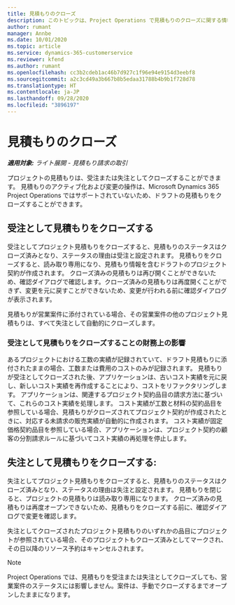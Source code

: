 ```yaml
---
title: 見積もりのクローズ
description: このトピックは、Project Operations で見積もりのクローズに関する情報を提供します。
author: rumant
manager: Annbe
ms.date: 10/01/2020
ms.topic: article
ms.service: dynamics-365-customerservice
ms.reviewer: kfend
ms.author: rumant
ms.openlocfilehash: cc3b2cdeb1ac46b7d927c1f96e94e9154d3eebf8
ms.sourcegitcommit: a2c3cd49a3b667b8b5edaa31788b4b9b1f728d78
ms.translationtype: HT
ms.contentlocale: ja-JP
ms.lasthandoff: 09/28/2020
ms.locfileid: "3896197"
---
```

# <a name="close-quotes"></a>見積もりのクローズ 

_**適用対象:** ライト展開 - 見積もり請求の取引_

プロジェクトの見積もりは、受注または失注としてクローズすることができます。 見積もりのアクティブ化および変更の操作は、Microsoft Dynamics 365 Project Operations ではサポートされていないため、ドラフトの見積もりをクローズすることができます。

## <a name="close-a-quote-as-won"></a>受注として見積もりをクローズする

受注としてプロジェクト見積もりをクローズすると、見積もりのステータスはクローズ済みとなり、ステータスの理由は受注と設定されます。 見積もりをクローズすると、読み取り専用になり、見積もり情報を含むドラフトのプロジェクト契約が作成されます。 クローズ済みの見積もりは再び開くことができないため、確認ダイアログで確認します。クローズ済みの見積もりは再度開くことができず、変更を元に戻すことができないため、変更が行われる前に確認ダイアログが表示されます。

見積もりが営業案件に添付されている場合、その営業案件の他のプロジェクト見積もりは、すべて失注として自動的にクローズします。

### <a name="financial-impact-of-closing-a-quote-as-won"></a>受注として見積もりをクローズすることの財務上の影響

あるプロジェクトにおける工数の実績が記録されていて、ドラフト見積もりに添付されたままの場合、工数または費用のコストのみが記録されます。 見積もりが受注としてクローズされた後、アプリケーションは、古いコスト実績を元に戻し、新しいコスト実績を再作成することにより、コストをリファクタリングします。 アプリケーションは、関連するプロジェクト契約品目の請求方法に基づいて、これらのコスト実績を処理します。 コスト実績が工数と材料の契約品目を参照している場合、見積もりがクローズされてプロジェクト契約が作成されたときに、対応する未請求の販売実績が自動的に作成されます。 コスト実績が固定価格契約品目を参照している場合、アプリケーションは、プロジェクト契約の顧客の分割請求ルールに基づいてコスト実績の再処理を停止します。

## <a name="closing-a-quote-as-lost"></a>失注として見積もりをクローズする:

失注としてプロジェクト見積もりをクローズすると、見積もりのステータスはクローズ済みとなり、ステータスの理由は失注と設定されます。 見積もりを閉じると、プロジェクトの見積もりは読み取り専用になります。 クローズ済みの見積もりは再度オープンできないため、見積もりをクローズする前に、確認ダイアログで変更を確認します。

失注としてクローズされたプロジェクト見積もりのいずれかの品目にプロジェクトが参照されている場合、そのプロジェクトもクローズ済みとしてマークされ、その日以降のリソース予約はキャンセルされます。

> [!NOTE]
> Project Operations では、見積もりを受注または失注としてクローズしても、営業案件のステータスには影響しません。案件は、手動でクローズするまでオープンしたままになります。
